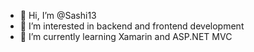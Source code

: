 - 👋 Hi, I’m @Sashi13
- 👀 I’m interested in backend and frontend development
- 🌱 I’m currently learning Xamarin and ASP.NET MVC


<!---
Sashi13/Sashi13 is a ✨ special ✨ repository because its `README.md` (this file) appears on your GitHub profile.
You can click the Preview link to take a look at your changes.
--->
